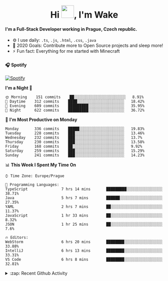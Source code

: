<h1 align="center">Hi <img src="https://raw.githubusercontent.com/MrWakeCZ/MrWakeCZ/master/Hi.gif" width="40px" />, I'm Wake</h1>

#### I'm a Full-Stack Developer working in Prague, Czech republic.
- ⚙️ I use daily: `.ts`, `.js`, `.html`, `.css`, `.java`
- 🥅 2020 Goals: Contribute more to Open Source projects and sleep more!
- ⚡ Fun fact: Everything for me started with Minecraft

#### 🎧 Spotify
[![Spotify](https://novatorem-delta-eight.vercel.app/api/spotify)](https://open.spotify.com/user/wakeecz)

<!--START_SECTION:waka-->
**I'm a Night 🦉** 

```text
🌞 Morning    151 commits    ██░░░░░░░░░░░░░░░░░░░░░░░   8.91% 
🌆 Daytime    312 commits    ████░░░░░░░░░░░░░░░░░░░░░   18.42% 
🌃 Evening    609 commits    █████████░░░░░░░░░░░░░░░░   35.95% 
🌙 Night      622 commits    █████████░░░░░░░░░░░░░░░░   36.72%

```
📅 **I'm Most Productive on Monday** 

```text
Monday       336 commits    █████░░░░░░░░░░░░░░░░░░░░   19.83% 
Tuesday      228 commits    ███░░░░░░░░░░░░░░░░░░░░░░   13.46% 
Wednesday    232 commits    ███░░░░░░░░░░░░░░░░░░░░░░   13.7% 
Thursday     230 commits    ███░░░░░░░░░░░░░░░░░░░░░░   13.58% 
Friday       168 commits    ██░░░░░░░░░░░░░░░░░░░░░░░   9.92% 
Saturday     259 commits    ███░░░░░░░░░░░░░░░░░░░░░░   15.29% 
Sunday       241 commits    ███░░░░░░░░░░░░░░░░░░░░░░   14.23%

```


📊 **This Week I Spent My Time On** 

```text
⌚︎ Time Zone: Europe/Prague

💬 Programming Languages: 
TypeScript               7 hrs 14 mins       █████████░░░░░░░░░░░░░░░░   38.71% 
Java                     5 hrs 7 mins        ██████░░░░░░░░░░░░░░░░░░░   27.35% 
YAML                     2 hrs 7 mins        ██░░░░░░░░░░░░░░░░░░░░░░░   11.37% 
JavaScript               1 hr 33 mins        ██░░░░░░░░░░░░░░░░░░░░░░░   8.32% 
JSON                     1 hr 25 mins        ██░░░░░░░░░░░░░░░░░░░░░░░   7.6%

🔥 Editors: 
WebStorm                 6 hrs 20 mins       ████████░░░░░░░░░░░░░░░░░   33.88% 
IntelliJ                 6 hrs 13 mins       ████████░░░░░░░░░░░░░░░░░   33.31% 
VS Code                  6 hrs 8 mins        ████████░░░░░░░░░░░░░░░░░   32.81%

```


<!--END_SECTION:waka-->

<details>
  <summary>:zap: Recent Github Activity</summary>

<!--START_SECTION:activity-->
1. 🗣 Commented on [#14](https://github.com/craftmania-cz/craftmanager/issues/14) in [craftmania-cz/craftmanager](https://github.com/craftmania-cz/craftmanager)
2. 🎉 Merged PR [#2](https://github.com/craftmania-cz/craftcore/pull/2) in [craftmania-cz/craftcore](https://github.com/craftmania-cz/craftcore)
3. 🎉 Merged PR [#7](https://github.com/craftmania-cz/craftlobby/pull/7) in [craftmania-cz/craftlobby](https://github.com/craftmania-cz/craftlobby)
4. ❌ Closed PR [#88](https://github.com/waked-cz/corgi/pull/88) in [waked-cz/corgi](https://github.com/waked-cz/corgi)
5. 🗣 Commented on [#6](https://github.com/craftmania-cz/craftlobby/issues/6) in [craftmania-cz/craftlobby](https://github.com/craftmania-cz/craftlobby)
<!--END_SECTION:activity-->

</details>
